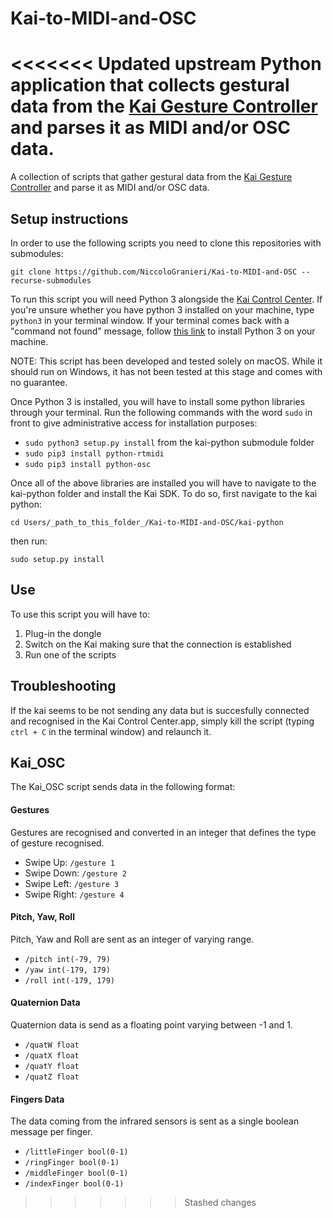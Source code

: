# Kai-to-MIDI-and-OSC

<<<<<<< Updated upstream
Python application that collects gestural data from the [Kai Gesture Controller](https://vicara.co) and parses it as MIDI and/or OSC data.
=======
A collection of scripts that gather gestural data from the [Kai Gesture Controller](https://vicara.co) and parse it as MIDI and/or OSC data.

## Setup instructions

In order to use the following scripts you need to clone this repositories with submodules:

`git clone https://github.com/NiccoloGranieri/Kai-to-MIDI-and-OSC --recurse-submodules`

To run this script you will need Python 3 alongside the [Kai Control Center](https://vicara.co/downloads.html). If you're unsure whether you have python 3 installed on your machine, type `python3` in your terminal window. If your terminal comes back with a "command not found" message, follow [this link](https://programwithus.com/learn-to-code/install-python3-mac/) to install Python 3 on your machine.

NOTE: This script has been developed and tested solely on macOS. While it should run on Windows, it has not been tested at this stage and comes with no guarantee.

Once Python 3 is installed, you will have to install some python libraries through your terminal. Run the following commands with the word `sudo` in front to give administrative access for installation purposes:

- `sudo python3 setup.py install` from the kai-python submodule folder
- `sudo pip3 install python-rtmidi`
- `sudo pip3 install python-osc`

Once all of the above libraries are installed you will have to navigate to the kai-python folder and install the Kai SDK. To do so, first navigate to the kai python:

`cd Users/_path_to_this_folder_/Kai-to-MIDI-and-OSC/kai-python`

then run:

`sudo setup.py install`

## Use

To use this script you will have to:

1. Plug-in the dongle
2. Switch on the Kai making sure that the connection is established
3. Run one of the scripts

## Troubleshooting

If the kai seems to be not sending any data but is succesfully connected and recognised in the Kai Control Center.app, simply kill the script (typing `ctrl + C` in the terminal window) and relaunch it.

## Kai_OSC

The Kai_OSC script sends data in the following format:

#### Gestures

Gestures are recognised and converted in an integer that defines the type of gesture recognised.

- Swipe Up: `/gesture 1`
- Swipe Down: `/gesture 2`
- Swipe Left: `/gesture 3`
- Swipe Right: `/gesture 4`

#### Pitch, Yaw, Roll

Pitch, Yaw and Roll are sent as an integer of varying range.

- `/pitch int(-79, 79)`
- `/yaw int(-179, 179)`
- `/roll int(-179, 179)`

#### Quaternion Data

Quaternion data is send as a floating point varying between -1 and 1.

- `/quatW float`
- `/quatX float`
- `/quatY float`
- `/quatZ float`

#### Fingers Data

The data coming from the infrared sensors is sent as a single boolean message per finger.

- `/littleFinger bool(0-1)`
- `/ringFinger bool(0-1)`
- `/middleFinger bool(0-1)`
- `/indexFinger bool(0-1)`
>>>>>>> Stashed changes
